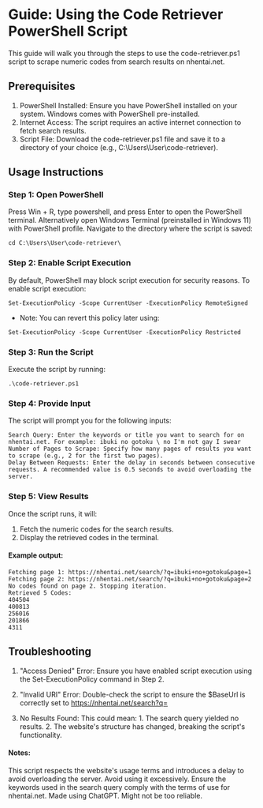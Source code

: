 # Guide: Using the Code Retriever PowerShell Script

This guide will walk you through the steps to use the code-retriever.ps1 script to scrape numeric codes from search results on nhentai.net.

## Prerequisites

1. PowerShell Installed: Ensure you have PowerShell installed on your system. Windows comes with PowerShell pre-installed.
2. Internet Access: The script requires an active internet connection to fetch search results.
3. Script File: Download the code-retriever.ps1 file and save it to a directory of your choice (e.g., C:\Users\User\code-retriever\).

## Usage Instructions

### Step 1: Open PowerShell

Press Win + R, type powershell, and press Enter to open the PowerShell terminal. Alternatively open Windows Terminal (preinstalled in Windows 11) with PowerShell profile. Navigate to the directory where the script is saved:

`cd C:\Users\User\code-retriever\`

### Step 2: Enable Script Execution

By default, PowerShell may block script execution for security reasons. To enable script execution:

`Set-ExecutionPolicy -Scope CurrentUser -ExecutionPolicy RemoteSigned`

- Note: You can revert this policy later using:

`Set-ExecutionPolicy -Scope CurrentUser -ExecutionPolicy Restricted`

### Step 3: Run the Script

Execute the script by running:

`.\code-retriever.ps1`

### Step 4: Provide Input

The script will prompt you for the following inputs:

```
Search Query: Enter the keywords or title you want to search for on nhentai.net. For example: ibuki no gotoku \ no I'm not gay I swear
Number of Pages to Scrape: Specify how many pages of results you want to scrape (e.g., 2 for the first two pages).
Delay Between Requests: Enter the delay in seconds between consecutive requests. A recommended value is 0.5 seconds to avoid overloading the server.
```

### Step 5: View Results

Once the script runs, it will:

1. Fetch the numeric codes for the search results.
2. Display the retrieved codes in the terminal.

#### Example output:

```
Fetching page 1: https://nhentai.net/search/?q=ibuki+no+gotoku&page=1
Fetching page 2: https://nhentai.net/search/?q=ibuki+no+gotoku&page=2
No codes found on page 2. Stopping iteration.
Retrieved 5 Codes:
404504
400813
256016
201866
4311
```

## Troubleshooting

1. "Access Denied" Error:
        Ensure you have enabled script execution using the Set-ExecutionPolicy command in Step 2.

2. "Invalid URI" Error:
        Double-check the script to ensure the $BaseUrl is correctly set to https://nhentai.net/search?q=

3. No Results Found:
        This could mean:
            1. The search query yielded no results.
            2. The website's structure has changed, breaking the script's functionality.

#### Notes:

This script respects the website's usage terms and introduces a delay to avoid overloading the server. Avoid using it excessively.
Ensure the keywords used in the search query comply with the terms of use for nhentai.net.
Made using ChatGPT. Might not be too reliable.
